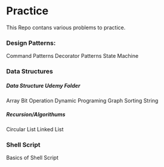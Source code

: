 # Practice

This Repo contans various problems to practice.

### Design Patterns:
Command Patterns 
Decorator Patterns 
State Machine

### Data Structures 
##### Data Structure Udemy Folder
Array
Bit Operation
Dynamic Programing
Graph
Sorting
String

##### Recursion/Algorithums
Circular List
Linked List

### Shell Script
Basics of Shell Script